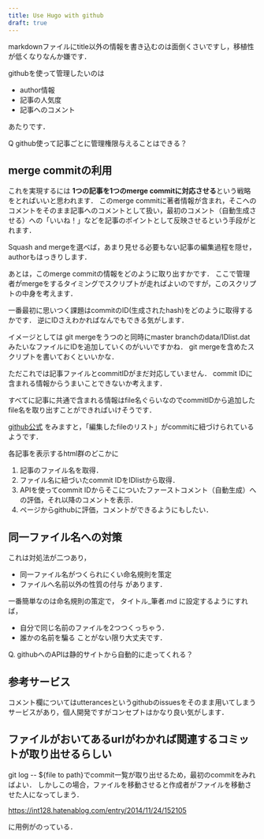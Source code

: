 ```yaml
---
title: Use Hugo with github
draft: true
---
```


markdownファイルにtitle以外の情報を書き込むのは面倒くさいですし，移植性が低くなりなんか嫌です．

githubを使って管理したいのは

- author情報
- 記事の人気度
- 記事へのコメント

あたりです．

Q github使って記事ごとに管理権限与えることはできる？

## merge commitの利用
これを実現するには **1つの記事を1つのmerge commitに対応させる**という戦略をとればいいと思われます．
このmerge commitに著者情報が含まれ，そこへのコメントをそのまま記事へのコメントとして扱い，最初のコメント（自動生成させる）への「いいね！」などを記事のポイントとして反映させるという手段がとれます．

Squash and mergeを選べば，あまり見せる必要もない記事の編集過程を隠せ，authorもはっきりします．

あとは，このmerge commitの情報をどのように取り出すかです．
ここで管理者がmergeをするタイミングでスクリプトが走ればよいのですが，このスクリプトの中身を考えます．

一番最初に思いつく課題はcommitのID(生成されたhash)をどのように取得するかです．
逆にIDさえわかればなんでもできる気がします．

イメージとしては
git mergeをうつのと同時にmaster branchのdata/IDlist.datみたいなファイルにIDを追加していくのがいいですかね．
git mergeを含めたスクリプトを書いておくといいかな．

ただこれでは記事ファイルとcommitIDがまだ対応していません．
commit IDに含まれる情報からうまいことできないか考えます．

すべてに記事に共通で含まれる情報はfile名ぐらいなのでcommitIDから追加したfile名を取り出すことができればいけそうです．

[github公式](https://developer.github.com/v3/repos/commits/)
をみますと，「編集したfileのリスト」がcommitに紐づけられているようです．

各記事を表示するhtml群のどこかに
1. 記事のファイル名を取得．
2. ファイル名に紐づいたcommit IDをIDlistから取得．
3. APIを使ってcommit IDからそこについたファーストコメント（自動生成）への評価，それ以降のコメントを表示．
4. ページからgithubに評価，コメントができるようにもしたい．

## 同一ファイル名への対策
これは対処法が二つあり，
- 同一ファイル名がつくられにくい命名規則を策定
- ファイルへ名前以外の性質の付与
があります．

一番簡単なのは命名規則の策定で，
タイトル_筆者.md
に設定するようにすれば，
- 自分で同じ名前のファイルを2つつくっちゃう．
- 誰かの名前を騙る
ことがない限り大丈夫です．


Q. githubへのAPIは静的サイトから自動的に走ってくれる？

## 参考サービス
コメント欄についてはutterancesというgithubのissuesをそのまま用いてしまうサービスがあり，個人開発ですがコンセプトはかなり良い気がします．

## ファイルがおいてあるurlがわかれば関連するコミットが取り出せるらしい

git log -- ${file to path}でcommit一覧が取り出せるため，最初のcommitをみればよい．
しかしこの場合，ファイルを移動させると作成者がファイルを移動させた人になってしまう．

https://int128.hatenablog.com/entry/2014/11/24/152105

に用例がのっている．